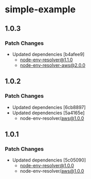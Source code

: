 # simple-example

## 1.0.3

### Patch Changes

- Updated dependencies [b4afee9]
  - node-env-resolver@1.1.0
  - node-env-resolver-aws@2.0.0

## 1.0.2

### Patch Changes

- Updated dependencies [6cb8897]
- Updated dependencies [5a4165e]
  - node-env-resolver/aws@1.0.0

## 1.0.1

### Patch Changes

- Updated dependencies [5c05090]
  - node-env-resolver@1.0.0
  - node-env-resolver/aws@1.0.0
